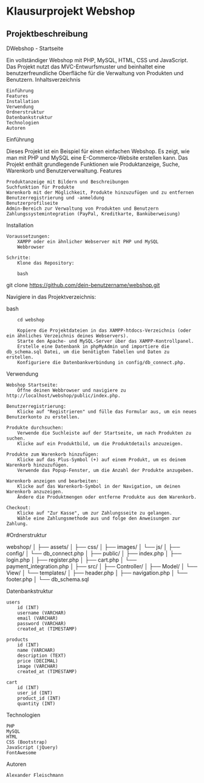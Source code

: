 # Klausurprojekt Webshop

## Projektbeschreibung

DWebshop - Startseite

Ein vollständiger Webshop mit PHP, MySQL, HTML, CSS und JavaScript. Das Projekt nutzt das MVC-Entwurfsmuster und beinhaltet eine benutzerfreundliche Oberfläche für die Verwaltung von Produkten und Benutzern.
Inhaltsverzeichnis

    Einführung
    Features
    Installation
    Verwendung
    Ordnerstruktur
    Datenbankstruktur
    Technologien
    Autoren

Einführung

Dieses Projekt ist ein Beispiel für einen einfachen Webshop. Es zeigt, wie man mit PHP und MySQL eine E-Commerce-Website erstellen kann. Das Projekt enthält grundlegende Funktionen wie Produktanzeige, Suche, Warenkorb und Benutzerverwaltung.
Features

    Produktanzeige mit Bildern und Beschreibungen
    Suchfunktion für Produkte
    Warenkorb mit der Möglichkeit, Produkte hinzuzufügen und zu entfernen
    Benutzerregistrierung und -anmeldung
    Benutzerprofilseite
    Admin-Bereich zur Verwaltung von Produkten und Benutzern
    Zahlungssystemintegration (PayPal, Kreditkarte, Banküberweisung)

Installation

    Voraussetzungen:
        XAMPP oder ein ähnlicher Webserver mit PHP und MySQL
        Webbrowser

    Schritte:
        Klone das Repository:

        bash

git clone https://github.com/dein-benutzername/webshop.git

Navigiere in das Projektverzeichnis:

bash

        cd webshop

        Kopiere die Projektdateien in das XAMPP-htdocs-Verzeichnis (oder ein ähnliches Verzeichnis deines Webservers).
        Starte den Apache- und MySQL-Server über das XAMPP-Kontrollpanel.
        Erstelle eine Datenbank in phpMyAdmin und importiere die db_schema.sql Datei, um die benötigten Tabellen und Daten zu erstellen.
        Konfiguriere die Datenbankverbindung in config/db_connect.php.

Verwendung

    Webshop Startseite:
        Öffne deinen Webbrowser und navigiere zu http://localhost/webshop/public/index.php.

    Benutzerregistrierung:
        Klicke auf "Registrieren" und fülle das Formular aus, um ein neues Benutzerkonto zu erstellen.

    Produkte durchsuchen:
        Verwende die Suchleiste auf der Startseite, um nach Produkten zu suchen.
        Klicke auf ein Produktbild, um die Produktdetails anzuzeigen.

    Produkte zum Warenkorb hinzufügen:
        Klicke auf das Plus-Symbol (+) auf einem Produkt, um es deinem Warenkorb hinzuzufügen.
        Verwende das Popup-Fenster, um die Anzahl der Produkte anzugeben.

    Warenkorb anzeigen und bearbeiten:
        Klicke auf das Warenkorb-Symbol in der Navigation, um deinen Warenkorb anzuzeigen.
        Ändere die Produktmengen oder entferne Produkte aus dem Warenkorb.

    Checkout:
        Klicke auf "Zur Kasse", um zur Zahlungsseite zu gelangen.
        Wähle eine Zahlungsmethode aus und folge den Anweisungen zur Zahlung.

#Ordnerstruktur

webshop/
│
├── assets/
│ ├── css/
│ ├── images/
│ └── js/
│
├── config/
│ └── db_connect.php
│
├── public/
│ ├── index.php
│ ├── login.php
│ ├── register.php
│ ├── cart.php
│ └── payment_integration.php
│
├── src/
│ ├── Controller/
│ ├── Model/
│ └── View/
│ └── templates/
│ ├── header.php
│ ├── navigation.php
│ └── footer.php
│
└── db_schema.sql

Datenbankstruktur

    users
        id (INT)
        username (VARCHAR)
        email (VARCHAR)
        password (VARCHAR)
        created_at (TIMESTAMP)

    products
        id (INT)
        name (VARCHAR)
        description (TEXT)
        price (DECIMAL)
        image (VARCHAR)
        created_at (TIMESTAMP)

    cart
        id (INT)
        user_id (INT)
        product_id (INT)
        quantity (INT)

Technologien

    PHP
    MySQL
    HTML
    CSS (Bootstrap)
    JavaScript (jQuery)
    FontAwesome

Autoren

    Alexander Fleischmann
